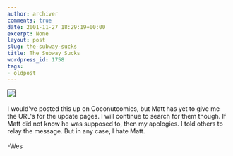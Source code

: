 ```yaml
---
author: archiver
comments: true
date: 2001-11-27 18:29:19+00:00
excerpt: None
layout: post
slug: the-subway-sucks
title: The Subway Sucks
wordpress_id: 1758
tags:
- oldpost
---
```


<img src="http://www.oliverweb.com/newsimages/subway.jpg" border="1" align="center"><br /><br />I would've posted this up on Coconutcomics, but Matt has yet to give me the URL's for the update pages.  I will continue to search for them though.  If Matt did not know he was supposed to, then my apologies.  I told others to relay the message.  But in any case, I hate Matt.<br /><br />-Wes